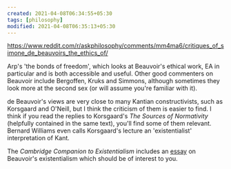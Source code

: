 ```yaml
---
created: 2021-04-08T06:34:55+05:30
tags: [philosophy]
modified: 2021-04-08T06:35:13+05:30
---
```


https://www.reddit.com/r/askphilosophy/comments/mm4ma6/critiques_of_simone_de_beauvoirs_the_ethics_of/

Arp's 'the bonds of freedom', which looks at Beauvoir's ethical work, EA in particular and is both accessible and useful. Other good commenters on Beauvoir include Bergoffen, Kruks and Simmons, although sometimes they look more at the second sex (or will assume you're familiar with it).

de Beauvoir's views are very close to many Kantian constructivists, such as Korsgaard and O'Neill, but I think the criticism of them is easier to find. I think if you read the replies to Korsgaard's _The Sources of Normativity_ (helpfully contained in the same text), you'll find some of them relevant. Bernard Williams even calls Korsgaard's lecture an 'existentialist' interpretation of Kant.

The _Cambridge Companion to Existentialism_ includes an [essay](https://www.cambridge.org/core/books/cambridge-companion-to-existentialism/simone-de-beauvoirs-existentialism-freedom-and-ambiguity-in-the-human-world/703A3EC2EEDFBB01DED7C8D059B411BE) on Beauvoir's existentialism which should be of interest to you.